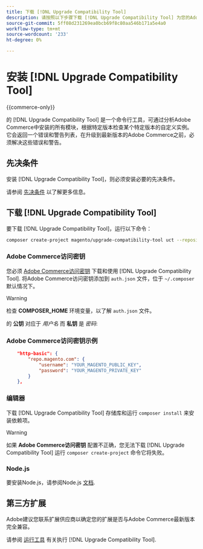 ```yaml
---
title: 下载 [!DNL Upgrade Compatibility Tool]
description: 请按照以下步骤下载 [!DNL Upgrade Compatibility Tool] 为您的Adobe Commerce项目。
source-git-commit: 5ff08d231269ea0bcb69f8c80aa546b171a5e4a0
workflow-type: tm+mt
source-wordcount: '233'
ht-degree: 0%

---
```



# 安装 [!DNL Upgrade Compatibility Tool]

{{commerce-only}}

的 [!DNL Upgrade Compatibility Tool] 是一个命令行工具，可通过分析Adobe Commerce中安装的所有模块，根据特定版本检查某个特定版本的自定义实例。 它会返回一个错误和警告列表，在升级到最新版本的Adobe Commerce之前，必须解决这些错误和警告。

## 先决条件

安装 [!DNL Upgrade Compatibility Tool]，则必须安装必要的先决条件。

请参阅 [先决条件](../upgrade-compatibility-tool/prerequisites.md) 以了解更多信息。

## 下载 [!DNL Upgrade Compatibility Tool]

要下载 [!DNL Upgrade Compatibility Tool]，运行以下命令：

```bash
composer create-project magento/upgrade-compatibility-tool uct --repository https://repo.magento.com
```

### Adobe Commerce访问密钥

您必须 [Adobe Commerce访问密钥](https://devdocs.magento.com/marketplace/sellers/profile-information.html#access-keys) 下载和使用 [!DNL Upgrade Compatibility Tool]. 将Adobe Commerce访问密钥添加到 `auth.json` 文件，位于 `~/.composer` 默认情况下。

>[!WARNING]
>
>检查 **COMPOSER_HOME** 环境变量，以了解 `auth.json` 文件。

的 **公钥** 对应于 _用户名_ 而 **私钥** 是 _密码_:

### Adobe Commerce访问密钥示例

```json
    "http-basic": {
        "repo.magento.com": {
            "username": "YOUR_MAGENTO_PUBLIC_KEY",
            "password": "YOUR_MAGENTO_PRIVATE_KEY"
        }
    },
```

### 编辑器

下载 [!DNL Upgrade Compatibility Tool] 存储库和运行 `composer install` 来安装依赖项。

>[!WARNING]
>
>如果 **Adobe Commerce访问密钥** 配置不正确，您无法下载 [!DNL Upgrade Compatibility Tool] 运行 `composer create-project` 命令它将失败。

### Node.js

要安装Node.js，请参阅Node.js [文档](https://nodejs.dev/learn/how-to-install-nodejs).

## 第三方扩展

Adobe建议您联系扩展供应商以确定您的扩展是否与Adobe Commerce最新版本完全兼容。

请参阅 [运行工具](../upgrade-compatibility-tool/run.md) 有关执行 [!DNL Upgrade Compatibility Tool].
